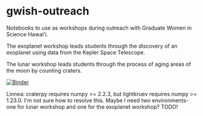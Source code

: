 # gwish-outreach
Notebooks to use as workshops during outreach with Graduate Women in Science Hawaiʻi.

The exoplanet workshop leads students through the discovery of an exoplanet using data from the Kepler Space Telescope. 

The lunar workshop leads students through the process of aging areas of the moon by counting craters.

[![Binder](https://mybinder.org/badge_logo.svg)](https://mybinder.org/v2/gh/linneawolniewicz/gwish-outreach/HEAD)


Linnea: craterpy requires numpy >= 2.2.3, but lightkruev requires numpy >= 1.23.0. I'm not sure how to resolve this. Maybe I need two environments- one for lunar workshop and one for the exoplanet workshop? TODO!